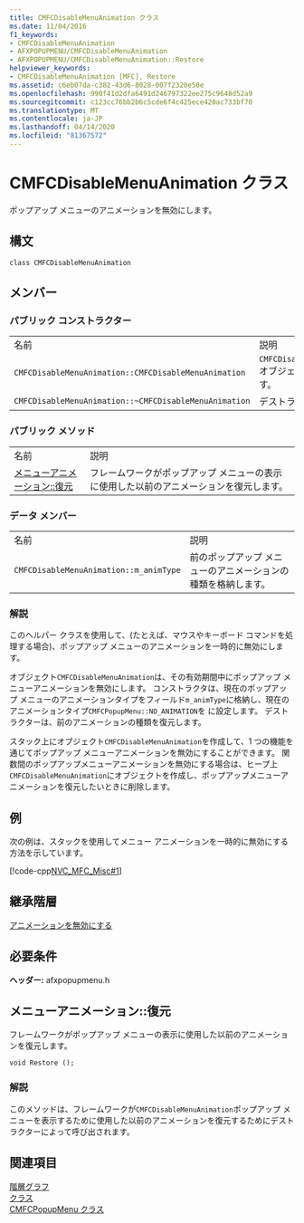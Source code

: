 ```yaml
---
title: CMFCDisableMenuAnimation クラス
ms.date: 11/04/2016
f1_keywords:
- CMFCDisableMenuAnimation
- AFXPOPUPMENU/CMFCDisableMenuAnimation
- AFXPOPUPMENU/CMFCDisableMenuAnimation::Restore
helpviewer_keywords:
- CMFCDisableMenuAnimation [MFC], Restore
ms.assetid: c6eb07da-c382-43d6-8028-007f2320e50e
ms.openlocfilehash: 990f41d2dfa6491d246797322ee275c9648d52a9
ms.sourcegitcommit: c123cc76bb2b6c5cde6f4c425ece420ac733bf70
ms.translationtype: MT
ms.contentlocale: ja-JP
ms.lasthandoff: 04/14/2020
ms.locfileid: "81367572"
---
```

# <a name="cmfcdisablemenuanimation-class"></a>CMFCDisableMenuAnimation クラス

ポップアップ メニューのアニメーションを無効にします。

## <a name="syntax"></a>構文

```
class CMFCDisableMenuAnimation
```

## <a name="members"></a>メンバー

### <a name="public-constructors"></a>パブリック コンストラクター

|||
|-|-|
|名前|説明|
|`CMFCDisableMenuAnimation::CMFCDisableMenuAnimation`|`CMFCDisableMenuAnimation` オブジェクトを構築します。|
|`CMFCDisableMenuAnimation::~CMFCDisableMenuAnimation`|デストラクターです。|

### <a name="public-methods"></a>パブリック メソッド

|||
|-|-|
|名前|説明|
|[メニューアニメーション::復元](#restore)|フレームワークがポップアップ メニューの表示に使用した以前のアニメーションを復元します。|

### <a name="data-members"></a>データ メンバー

|||
|-|-|
|名前|説明|
|`CMFCDisableMenuAnimation::m_animType`|前のポップアップ メニューのアニメーションの種類を格納します。|

### <a name="remarks"></a>解説

このヘルパー クラスを使用して、(たとえば、マウスやキーボード コマンドを処理する場合)、ポップアップ メニューのアニメーションを一時的に無効にします。

オブジェクト`CMFCDisableMenuAnimation`は、その有効期間中にポップアップ メニューアニメーションを無効にします。 コンストラクタは、現在のポップアップ メニューのアニメーションタイプをフィールド`m_animType`に格納し、現在のアニメーションタイプ`CMFCPopupMenu::NO_ANIMATION`を に設定します。 デストラクターは、前のアニメーションの種類を復元します。

スタック上にオブジェクト`CMFCDisableMenuAnimation`を作成して、1 つの機能を通じてポップアップ メニューアニメーションを無効にすることができます。 関数間のポップアップメニューアニメーションを無効にする場合は、ヒープ上`CMFCDisableMenuAnimation`にオブジェクトを作成し、ポップアップメニューアニメーションを復元したいときに削除します。

## <a name="example"></a>例

次の例は、スタックを使用してメニュー アニメーションを一時的に無効にする方法を示しています。

[!code-cpp[NVC_MFC_Misc#1](../../mfc/reference/codesnippet/cpp/cmfcdisablemenuanimation-class_1.h)]

## <a name="inheritance-hierarchy"></a>継承階層

[アニメーションを無効にする](../../mfc/reference/cmfcdisablemenuanimation-class.md)

## <a name="requirements"></a>必要条件

**ヘッダー:** afxpopupmenu.h

## <a name="cmfcdisablemenuanimationrestore"></a><a name="restore"></a>メニューアニメーション::復元

フレームワークがポップアップ メニューの表示に使用した以前のアニメーションを復元します。

```
void Restore ();
```

### <a name="remarks"></a>解説

このメソッドは、フレームワークが`CMFCDisableMenuAnimation`ポップアップ メニューを表示するために使用した以前のアニメーションを復元するためにデストラクターによって呼び出されます。

## <a name="see-also"></a>関連項目

[階層グラフ](../../mfc/hierarchy-chart.md)<br/>
[クラス](../../mfc/reference/mfc-classes.md)<br/>
[CMFCPopupMenu クラス](../../mfc/reference/cmfcpopupmenu-class.md)

